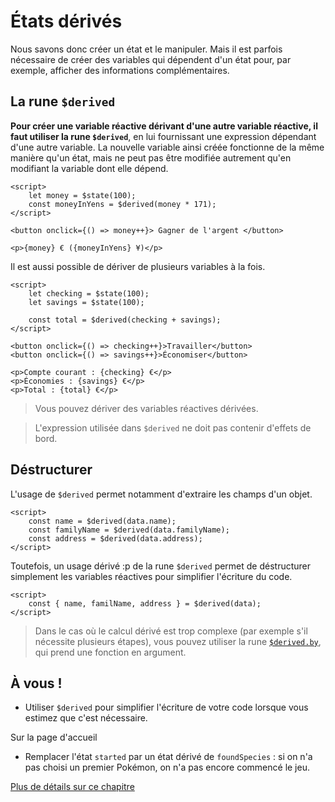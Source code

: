 # États dérivés

Nous savons donc créer un état et le manipuler. Mais il est parfois nécessaire de créer des variables qui dépendent d'un état pour, par exemple, afficher des informations complémentaires.

## La rune `$derived`

**Pour créer une variable réactive dérivant d'une autre variable réactive, il faut utiliser la rune `$derived`**, en lui fournissant une expression dépendant d'une autre variable. La nouvelle variable ainsi créée fonctionne de la même manière qu'un état, mais ne peut pas être modifiée autrement qu'en modifiant la variable dont elle dépend.

```svelte
<script>
	let money = $state(100);
	const moneyInYens = $derived(money * 171);
</script>

<button onclick={() => money++}> Gagner de l'argent </button>

<p>{money} € ({moneyInYens} ¥)</p>
```

Il est aussi possible de dériver de plusieurs variables à la fois.

```svelte
<script>
	let checking = $state(100);
	let savings = $state(100);

	const total = $derived(checking + savings);
</script>

<button onclick={() => checking++}>Travailler</button>
<button onclick={() => savings++}>Économiser</button>

<p>Compte courant : {checking} €</p>
<p>Économies : {savings} €</p>
<p>Total : {total} €</p>
```

> Vous pouvez dériver des variables réactives dérivées.

> L'expression utilisée dans `$derived` ne doit pas contenir d'effets de bord.

## Déstructurer

L'usage de `$derived` permet notamment d'extraire les champs d'un objet.

```svelte
<script>
	const name = $derived(data.name);
	const familyName = $derived(data.familyName);
	const address = $derived(data.address);
</script>
```

Toutefois, un usage dérivé :p de la rune `$derived` permet de déstructurer simplement les variables réactives pour simplifier l'écriture du code.

```svelte
<script>
	const { name, familName, address } = $derived(data);
</script>
```

> Dans le cas où le calcul dérivé est trop complexe (par exemple s'il nécessite plusieurs étapes), vous pouvez utiliser la rune [`$derived.by`](https://svelte-5-preview.vercel.app/docs/runes#$derived-by), qui prend une fonction en argument.

## À vous !

<section class='task'>

- Utiliser `$derived` pour simplifier l'écriture de votre code lorsque vous estimez que c'est nécessaire.

Sur la page d'accueil

- Remplacer l'état `started` par un état dérivé de `foundSpecies` : si on n'a pas choisi un premier Pokémon, on n'a pas encore commencé le jeu.
</section>

[Plus de détails sur ce chapitre](https://svelte-5-preview.vercel.app/docs/runes#$derived)
